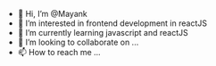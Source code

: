 - 👋 Hi, I’m @Mayank
- 👀 I’m interested in frontend development in reactJS
- 🌱 I’m currently learning javascript and reactJS
- 💞️ I’m looking to collaborate on ...
- 📫 How to reach me ...

<!---
Hangybee/Hangybee is a ✨ special ✨ repository because its `README.md` (this file) appears on your GitHub profile.
You can click the Preview link to take a look at your changes.
--->
